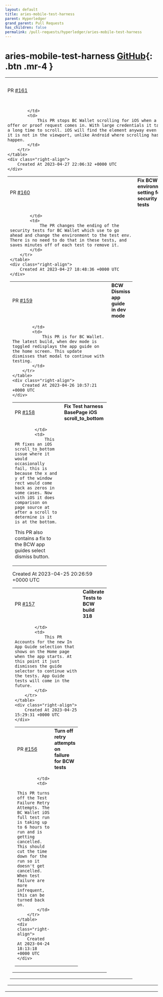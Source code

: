 ```yaml
---
layout: default
title: aries-mobile-test-harness
parent: Hyperledger
grand_parent: Pull Requests
has_children: false
permalink: /pull-requests/hyperledger/aries-mobile-test-harness
---
```


# aries-mobile-test-harness <span class="fs-3 right-align">[GitHub](https://github.com/hyperledger/aries-mobile-test-harness){: .btn .mr-4 }</span>


<div>
    <table>
        <tr>
            <td>
                PR <a href="https://github.com/hyperledger/aries-mobile-test-harness/pull/161" class=".btn">#161</a>
            </td>
            <td>
                <b>
                    BCW stop Scrolling for iOS
                </b>
            </td>
        </tr>
        <tr>
            <td>
                
            </td>
            <td>
                This PR stops BC Wallet scrolling for iOS when a cred offer or proof request comes in. With large credentials it takes a long time to scroll. iOS will find the element anyway even if it is not in the viewport, unlike Android where scrolling has to happen. 
            </td>
        </tr>
    </table>
    <div class="right-align">
        Created At 2023-04-27 22:06:32 +0000 UTC
    </div>
</div>

<div>
    <table>
        <tr>
            <td>
                PR <a href="https://github.com/hyperledger/aries-mobile-test-harness/pull/160" class=".btn">#160</a>
            </td>
            <td>
                <b>
                    Fix BCW environment setting for security tests
                </b>
            </td>
        </tr>
        <tr>
            <td>
                
            </td>
            <td>
                The PR changes the ending of the security tests for BC Wallet which use to go ahead and change the environment to the test env. There is no need to do that in these tests, and saves minutes off of each test to remove it. 
            </td>
        </tr>
    </table>
    <div class="right-align">
        Created At 2023-04-27 18:48:36 +0000 UTC
    </div>
</div>

<div>
    <table>
        <tr>
            <td>
                PR <a href="https://github.com/hyperledger/aries-mobile-test-harness/pull/159" class=".btn">#159</a>
            </td>
            <td>
                <b>
                    BCW Dismiss app guide in dev mode
                </b>
            </td>
        </tr>
        <tr>
            <td>
                
            </td>
            <td>
                This PR is for BC Wallet. The latest build, when dev mode is toggled redisplays the app guide on the home screen. This update dismisses that modal to continue with testing. 
            </td>
        </tr>
    </table>
    <div class="right-align">
        Created At 2023-04-26 10:57:21 +0000 UTC
    </div>
</div>

<div>
    <table>
        <tr>
            <td>
                PR <a href="https://github.com/hyperledger/aries-mobile-test-harness/pull/158" class=".btn">#158</a>
            </td>
            <td>
                <b>
                    Fix Test harness BasePage iOS scroll_to_bottom
                </b>
            </td>
        </tr>
        <tr>
            <td>
                
            </td>
            <td>
                This PR fixes an iOS scroll_to_bottom issue where it would occasionally fail, this is because the x and y of the window rect would come back as zeros in some cases. Now with iOS it does comparison on page source at after a scroll to determine is it is at the bottom. 

This PR also contains a fix to the BCW app guides select dismiss button. 
            </td>
        </tr>
    </table>
    <div class="right-align">
        Created At 2023-04-25 20:26:59 +0000 UTC
    </div>
</div>

<div>
    <table>
        <tr>
            <td>
                PR <a href="https://github.com/hyperledger/aries-mobile-test-harness/pull/157" class=".btn">#157</a>
            </td>
            <td>
                <b>
                    Calibrate Tests to BCW build 318
                </b>
            </td>
        </tr>
        <tr>
            <td>
                
            </td>
            <td>
                This PR Accounts for the new In App Guide selection that shows on the Home page when the app starts. At this point it just dismisses the guide selector to continue with the tests. App Guide tests will come in the future. 
            </td>
        </tr>
    </table>
    <div class="right-align">
        Created At 2023-04-25 15:29:31 +0000 UTC
    </div>
</div>

<div>
    <table>
        <tr>
            <td>
                PR <a href="https://github.com/hyperledger/aries-mobile-test-harness/pull/156" class=".btn">#156</a>
            </td>
            <td>
                <b>
                    Turn off retry attempts on failure for BCW tests
                </b>
            </td>
        </tr>
        <tr>
            <td>
                
            </td>
            <td>
                This PR turns off the Test Failure Retry Attempts. The BC Wallet iOS full test run is taking up to 6 hours to run and is getting cancelled. This should cut the time down for the run so it doesn't get cancelled. When test failure are more infrequent, this can be turned back on.
            </td>
        </tr>
    </table>
    <div class="right-align">
        Created At 2023-04-24 18:13:18 +0000 UTC
    </div>
</div>

